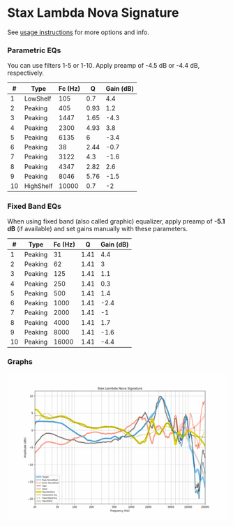 # Stax Lambda Nova Signature
See [usage instructions](https://github.com/jaakkopasanen/AutoEq#usage) for more options and info.

### Parametric EQs
You can use filters 1-5 or 1-10. Apply preamp of -4.5 dB or -4.4 dB, respectively.

|   # | Type      |   Fc (Hz) |    Q |   Gain (dB) |
|-----|-----------|-----------|------|-------------|
|   1 | LowShelf  |       105 | 0.7  |         4.4 |
|   2 | Peaking   |       405 | 0.93 |         1.2 |
|   3 | Peaking   |      1447 | 1.65 |        -4.3 |
|   4 | Peaking   |      2300 | 4.93 |         3.8 |
|   5 | Peaking   |      6135 | 6    |        -3.4 |
|   6 | Peaking   |        38 | 2.44 |        -0.7 |
|   7 | Peaking   |      3122 | 4.3  |        -1.6 |
|   8 | Peaking   |      4347 | 2.82 |         2.6 |
|   9 | Peaking   |      8046 | 5.76 |        -1.5 |
|  10 | HighShelf |     10000 | 0.7  |        -2   |

### Fixed Band EQs
When using fixed band (also called graphic) equalizer, apply preamp of **-5.1 dB** (if available) and set gains manually with these parameters.

|   # | Type    |   Fc (Hz) |    Q |   Gain (dB) |
|-----|---------|-----------|------|-------------|
|   1 | Peaking |        31 | 1.41 |         4.4 |
|   2 | Peaking |        62 | 1.41 |         3   |
|   3 | Peaking |       125 | 1.41 |         1.1 |
|   4 | Peaking |       250 | 1.41 |         0.3 |
|   5 | Peaking |       500 | 1.41 |         1.4 |
|   6 | Peaking |      1000 | 1.41 |        -2.4 |
|   7 | Peaking |      2000 | 1.41 |        -1   |
|   8 | Peaking |      4000 | 1.41 |         1.7 |
|   9 | Peaking |      8000 | 1.41 |        -1.6 |
|  10 | Peaking |     16000 | 1.41 |        -4.4 |

### Graphs
![](./Stax%20Lambda%20Nova%20Signature.png)
